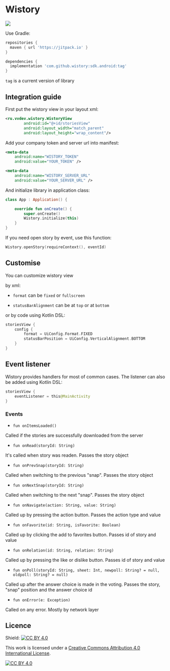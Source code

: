 # Wistory

[![](https://jitpack.io/v/Wistory/library.svg)](https://jitpack.io/#Wistory/library)

Use Gradle:

```gradle
repositories {
  maven { url 'https://jitpack.io' }
}

dependencies {
  implementation 'com.github.wistory:sdk.android:tag'
}
```

```tag``` is a current version of library


## Integration guide
First put the wistory view in your layout xml:

```xml
<ru.vvdev.wistory.WistoryView
        android:id="@+id/storiesView"
        android:layout_width="match_parent"
        android:layout_height="wrap_content"/>

```

Add your company token and server url into manifest:

```xml
<meta-data
    android:name="WISTORY_TOKEN"
    android:value="YOUR_TOKEN" />

<meta-data
    android:name="WISTORY_SERVER_URL"
    android:value="YOUR_SERVER_URL" />

```

And initialize library in application class:

```kotlin
class App : Application() {

    override fun onCreate() {
        super.onCreate()
        Wistory.initialize(this)
    }
}
```

If you need open story by event, use this function:

```kotlin
Wistory.openStory(requireContext(), eventId)
```

## Customise
You can customize wistory view

by xml:

  - `format` can be `fixed` or `fullscreen`

  - `statusBarAlignment` can be at `top` or at `bottom`

or by code using Kotlin DSL:

```kotlin
storiesView {
    config {
        format = UiConfig.Format.FIXED
        statusBarPosition = UiConfig.VerticalAlignment.BOTTOM
    }
}
```

## Event listener
Wistory provides handlers for most of common cases. The listener can also be added using Kotlin DSL:

```kotlin
storiesView {
    eventListener = this@MainActivity
}
```
### Events

- `fun onItemsLoaded()`

Called if the stories are successfully downloaded from the server

- `fun onRead(storyId: String)`

It's called when story was readen. Passes the story object

- `fun onPrevSnap(storyId: String)`

Called when switching to the previous "snap". Passes the story object

- `fun onNextSnap(storyId: String)`

Called when switching to the next "snap". Passes the story object

- `fun onNavigate(action: String, value: String)`

Called up by pressing the action button. Passes the action type and value

- `fun onFavorite(id: String, isFavorite: Boolean)`

Called up by clicking the add to favorites button. Passes id of story and value

- `fun onRelation(id: String, relation: String)`

Called up by pressing the like or dislike button. Passes id of story and value

- `fun onPoll(storyId: String, sheet: Int, newpoll: String? = null, oldpoll: String? = null)`

Called up after the answer choice is made in the voting. Passes the story, "snap" position and the answer choice id

- `fun onError(e: Exception)`

Called on any error. Mostly by network layer


## Licence
Shield: [![CC BY 4.0][cc-by-shield]][cc-by]

This work is licensed under a
[Creative Commons Attribution 4.0 International License][cc-by].

[![CC BY 4.0][cc-by-image]][cc-by]

[cc-by]: http://creativecommons.org/licenses/by/4.0/
[cc-by-image]: https://i.creativecommons.org/l/by/4.0/88x31.png
[cc-by-shield]: https://img.shields.io/badge/License-CC%20BY%204.0-lightgrey.svg

